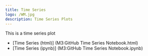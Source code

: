 ```yaml
---
title: Time Series
logo: /WM.jpg
description: Time Series Plots
---
```


This is a time series plot
- [Time Series (html)] (M3:GitHub Time Series Notebook.html)
- [Time Series (ipynb)] (M3:GitHub Time Series Notebook.ipynb)
